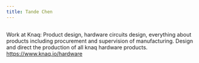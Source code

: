 ```yaml
---
title: Tande Chen
---
```





##

Work at Knaq: Product design, hardware circuits design, everything about products including procurement and supervision of manufacturing. Design and direct the production of all knaq hardware products. https://www.knaq.io/hardware



